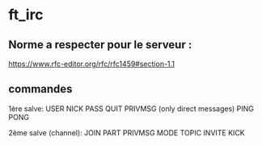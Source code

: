 # ft_irc

## Norme a respecter pour le serveur :
https://www.rfc-editor.org/rfc/rfc1459#section-1.1

## commandes

1ère salve:
USER
NICK
PASS
QUIT
PRIVMSG (only direct messages)
PING
PONG


2ème salve (channel):
JOIN
PART
PRIVMSG
MODE
TOPIC
INVITE
KICK